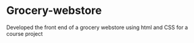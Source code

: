 # Grocery-webstore
Developed the front end of a grocery webstore using html and CSS for a course project

